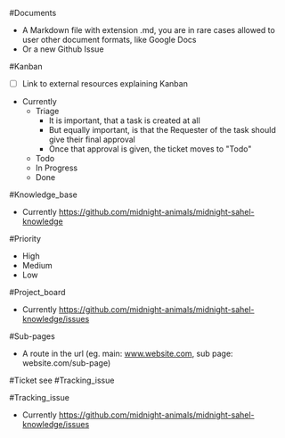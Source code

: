 

#Documents
 - A Markdown file with extension .md, you are in rare cases allowed to user other document formats, like Google Docs
 - Or a new Github Issue

#Kanban
- [ ] Link to external resources explaining Kanban
- Currently
	- Triage
		- It is important, that a task is created at all
		- But equally important, is that the Requester of the task should give their final approval
		- Once that approval is given, the ticket moves to "Todo"
	- Todo
	- In Progress
	- Done

#Knowledge_base
- Currently https://github.com/midnight-animals/midnight-sahel-knowledge

#Priority
- High
- Medium
- Low

#Project_board
- Currently https://github.com/midnight-animals/midnight-sahel-knowledge/issues

#Sub-pages
 - A route in the url (eg. main: www.website.com, sub page: website.com/sub-page)

#Ticket
see #Tracking_issue

#Tracking_issue
- Currently https://github.com/midnight-animals/midnight-sahel-knowledge/issues

